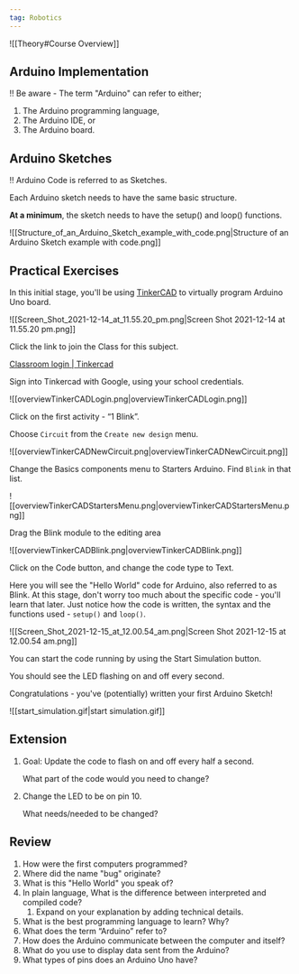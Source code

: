 ```yaml
---
tag: Robotics
---
```

![[Theory#Course Overview]]

## Arduino Implementation

<aside>
‼️ Be aware - The term "Arduino" can refer to either;

1. The Arduino programming language,
2. The Arduino IDE, or
3. The Arduino board.
</aside>

## Arduino Sketches

<aside>
‼️ Arduino Code is referred to as Sketches.

</aside>

Each Arduino sketch needs to have the same basic structure.

**At a minimum**, the sketch needs to have the setup() and loop() functions.

![[Structure_of_an_Arduino_Sketch_example_with_code.png|Structure of an Arduino Sketch example with code.png]]

## Practical Exercises

In this initial stage, you'll be using [TinkerCAD](https://www.tinkercad.com/) to virtually program Arduino Uno board.

![[Screen_Shot_2021-12-14_at_11.55.20_pm.png|Screen Shot 2021-12-14 at 11.55.20 pm.png]]

Click the link to join the Class for this subject.

[Classroom login | Tinkercad](https://www.tinkercad.com/joinclass/QM5M8HWQJSG6)

Sign into Tinkercad with Google, using your school credentials.

![[overviewTinkerCADLogin.png|overviewTinkerCADLogin.png]]

Click on the first activity - “1 Blink”.

Choose `Circuit` from the `Create new design` menu.

![[overviewTinkerCADNewCircuit.png|overviewTinkerCADNewCircuit.png]]

Change the Basics components menu to Starters Arduino. Find `Blink` in that list.

![[overviewTinkerCADStartersMenu.png|overviewTinkerCADStartersMenu.png]]

Drag the Blink module to the editing area

![[overviewTinkerCADBlink.png|overviewTinkerCADBlink.png]]

Click on the Code button, and change the code type to Text.

Here you will see the "Hello World" code for Arduino, also referred to as Blink. At this stage, don't worry too much about the specific code - you'll learn that later. Just notice how the code is written, the syntax and the functions used - `setup()` and `loop()`.

![[Screen_Shot_2021-12-15_at_12.00.54_am.png|Screen Shot 2021-12-15 at 12.00.54 am.png]]

You can start the code running by using the Start Simulation button.

You should see the LED flashing on and off every second.

Congratulations - you've (potentially) written your first Arduino Sketch!

![[start_simulation.gif|start simulation.gif]]

## Extension

1. Goal: Update the code to flash on and off every half a second. 
	
	What part of the code would you need to change? 
	
2. Change the LED to be on pin 10. 
	
	What needs/needed to be changed?
	

## Review

1. How were the first computers programmed?
2. Where did the name "bug" originate?
3. What is this "Hello World" you speak of?
4. In plain language, What is the difference between interpreted and compiled code?
	1. Expand on your explanation by adding technical details.
5. What is the best programming language to learn? Why?
6. What does the term “Arduino” refer to?
7. How does the Arduino communicate between the computer and itself?
8. What do you use to display data sent from the Arduino?
9. What types of pins does an Arduino Uno have?


